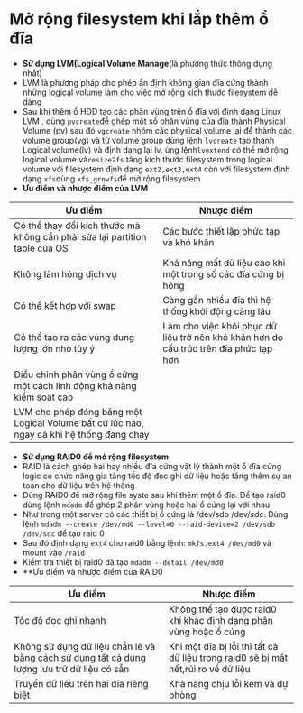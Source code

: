 # Mở rộng filesystem khi lắp thêm ổ đĩa
- **Sử dụng LVM(Logical Volume Manage**(là phương thức thông dụng nhất)
- LVM là phương pháp cho phép ấn định không gian đĩa cứng thành những logical volume làm cho việc mở rộng kích thước filesystem dễ dàng 
- Sau khi thêm ổ HDD tạo các phân vùng trên ổ đĩa với định dạng Linux LVM , dùng `pvcreate`để ghép một số phân vùng của đĩa thành Physical Volume (pv) sau đó `vgcreate` nhóm các physical volume lại để thành các volume group(vg) và từ volume group dùng lệnh `lvcreate` tạo thành Logical volume(lv) và định dạng lại lv. ùng lệnh`lvextend` có thể mở rộng logical volume và`resize2fs` tăng kích thước filesystem trong logical volume với filesystem định dạng `ext2,ext3,ext4` còn với filesystem định dạng `xfs`dùng `xfs_growfs`để mở rộng filesystem
- **Ưu điểm và nhược điểm của LVM**

| Ưu điểm | Nhược điểm |
|--------|------------|
| Có thể thay đổi kích thước mà không cần phải sửa lại partition table của OS | Các bước thiết lập phức tạp và khó khăn |
| Không làm hỏng dịch vụ | Khả năng mất dữ liệu cao khi một trong số các đĩa cứng bị hỏng |
| Có thể kết hợp với swap | Càng gắn nhiều đĩa thì hệ thống khởi động càng lâu |
| Có thể tạo ra các  vùng dung lượng lớn nhỏ tùy ý | Làm cho việc khôi phục dữ liệu trở nên khó khăn hơn do cấu trúc trên đĩa phức tạp hơn|
| Điều chỉnh phân vùng ổ cứng một cách linh động khả năng kiểm soát cao | |
| LVM cho phép đóng băng một Logical Volume bất cứ lúc nào, ngay cả khi hệ thống đang chạy | |
- **Sử dụng RAID0 để mở rộng filesystem**
- RAID là cách ghép hai hay nhiều đĩa cứng vật lý thành một ổ đĩa cứng logic có chức năng gia tăng tốc độ đọc ghi dữ liệu hoặc tăng thêm sự an toàn cho dữ liệu trên hệ thống
- Dùng RAID0 để mở rộng file syste sau khi thêm một ổ đĩa. Để tạo raid0 dùng lệnh `mdadm` để ghép 2 phân vùng hoặc hai ổ cúng lại với nhau 
- Như trong một server có các thiết bị ổ cứng là /dev/sdb /dev/sdc. Dùng lệnh `mdadm --create /dev/md0 --level=0 --raid-device=2 /dev/sdb /dev/sdc` để tạo raid 0
- Sau đó định dạng `ext4` cho raid0 bằng lệnh: `mkfs.ext4 /dev/md0` và mount vào `/raid`
- Kiểm tra thiết bị raid0 đã tạo `mdadm --detail /dev/md0`
- **Ưu điểm và nhược điểm của RAID0

| Ưu điểm | Nhược điểm |
|---------|------------|
| Tốc độ đọc ghi nhanh | Không thể tạo được raid0 khi khác định dạng phân vùng hoặc ổ cứng|
| Không sử dụng dữ liệu chẵn lẻ và bằng cách sử dụng tất cả dung lượng lưu trữ dữ liệu có sẵn | Khi một đĩa bị lỗi thì tất cả dữ liệu trong raid0 sẽ bị mất hết,rủi ro về dữ liệu|
|Truyền dữ liêu trên hai đĩa riêng biệt| Khả năng chịu lỗi kém và dự phòng |


